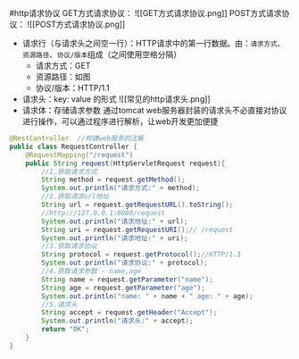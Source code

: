 #http请求协议
GET方式请求协议：
![[GET方式请求协议.png]]
POST方式请求协议：
![[POST方式请求协议.png]]
- 请求行（与请求头之间空一行）：HTTP请求中的第一行数据。由：`请求方式`、`资源路径`、`协议/版本`组成（之间使用空格分隔）
	- 请求方式：GET
	- 资源路径：如图
	- 协议/版本：HTTP/1.1
- 请求头：key: value 的形式
![[常见的http请求头.png]]
- 请求体：存储请求参数
通过tomcat web服务器封装的请求头不必直接对协议进行操作，可以通过程序进行解析，让web开发更加便捷
```java
@RestController  //构建web服务的注解
public class RequestController {  
    @RequestMapping("/request")  
    public String request(HttpServletRequest request){  
        //1.获取请求方式  
        String method = request.getMethod();  
        System.out.println("请求方式:" + method);  
        //2.获取请求url地址  
        String url = request.getRequestURL().toString();
        //http://127.0.0.1:8080/request  
        System.out.println("请求地址:" + url);  
        String uri = request.getRequestURI();// /request  
        System.out.println("请求地址:" + uri);  
        //3.获取请求协议  
        String protocol = request.getProtocol();//HTTP/1.1  
        System.out.println("请求协议:" + protocol);  
        //4.获取请求参数 - name,age        
        String name = request.getParameter("name");  
        String age = request.getParameter("age");  
        System.out.println("name: " + name + " age: " + age);  
        //5.请求头  
        String accept = request.getHeader("Accept");  
        System.out.println("请求头:" + accept);  
        return "OK";  
    }  
}
```